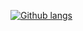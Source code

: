 [![Github langs](https://github-readme-stats-nipaleme.vercel.app/api/top-langs/?username=Nipaleme&layout=compact&langs_count=10&theme=nord&count_private=true&hide=html,css,php,tsql,hack,xslt,handlebars)](https://github.com/Nipaleme/github-readme-stats.git)

